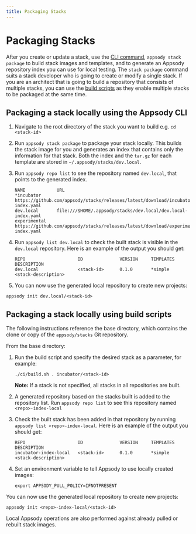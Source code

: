```yaml
---
title: Packaging Stacks
---
```


# Packaging Stacks

After you create or update a stack, use the [CLI command](/docs/using-appsody/cli-commands#appsody-stack-package), ```appsody stack package``` to build stack images and templates, and to generate an Appsody repository index you can use for local testing. The `stack package` command suits a stack developer who is going to create or modify a single stack. If you are an architect that is going to build a repository that consists of multiple stacks, you can use the [build scripts](/docs/stacks/package#packaging-a-stack-locally-using-build-scripts) as they enable multiple stacks to be packaged at the same time.

## Packaging a stack locally using the Appsody CLI

1. Navigate to the root directory of the stack you want to build e.g. ```cd <stack-id>```

2. Run ```appsody stack package``` to package your stack locally. This builds the stack image for you and generates an index that contains only the information for that stack. Both the index and the `tar.gz` for each template are stored in ```~/.appsody/stacks/dev.local```.

3. Run ```appsody repo list``` to see the repository named `dev.local`, that points to the generated index.
    ```
    NAME            URL
    *incubator  	https://github.com/appsody/stacks/releases/latest/download/incubator-index.yaml                    
    dev.local   	file:///$HOME/.appsody/stacks/dev.local/dev.local-index.yaml                  
    experimental	https://github.com/appsody/stacks/releases/latest/download/experimental-index.yaml
    ```

4. Run `appsody list dev.local` to check the built stack is visible in the `dev.local` repository. Here is an example of the output you should get: 
    ```
    REPO            	    ID            	VERSION  	TEMPLATES        	DESCRIPTION                      
    dev.local	            <stack-id>	    0.1.0     	*simple	            <stack-description>
    ```

5. You can now use the generated local repository to create new projects:
```
appsody init dev.local/<stack-id>
```


## Packaging a stack locally using build scripts

The following instructions reference the base directory, which contains the clone or copy of the `appsody/stacks` Git repository.

From the base directory:

1. Run the build script and specify the desired stack as a parameter, for example:
    ```
    ./ci/build.sh . incubator/<stack-id>
    ```

    **Note:** If a stack is not specified, all stacks in all repositories are built.

2. A generated repository based on the stacks built is added to the repository list. Run ```appsody repo list``` to see this repository named `<repo>-index-local`

3. Check the built stack has been added in that repository by running `appsody list <repo>-index-local`. Here is an example of the output you should get:
    ```
    REPO            	    ID            	VERSION  	TEMPLATES        	DESCRIPTION
    incubator-index-local	<stack-id>	    0.1.0    	*simple	            <stack-description>
    ```

4. Set an environment variable to tell Appsody to use locally created images:
    ```
    export APPSODY_PULL_POLICY=IFNOTPRESENT
    ```

You can now use the generated local repository to create new projects:
```
appsody init <repo>-index-local/<stack-id>
```

Local Appsody operations are also performed against already pulled or rebuilt stack images.
